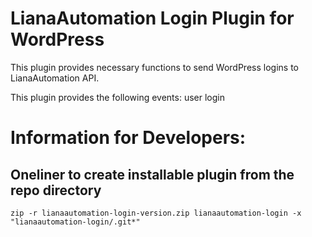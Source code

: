 # LianaAutomation Login Plugin for WordPress

This plugin provides necessary functions to send WordPress logins to LianaAutomation API.

This plugin provides the following events: user login

# Information for Developers:

## Oneliner to create installable plugin from the repo directory

```
zip -r lianaautomation-login-version.zip lianaautomation-login -x "lianaautomation-login/.git*"
```
